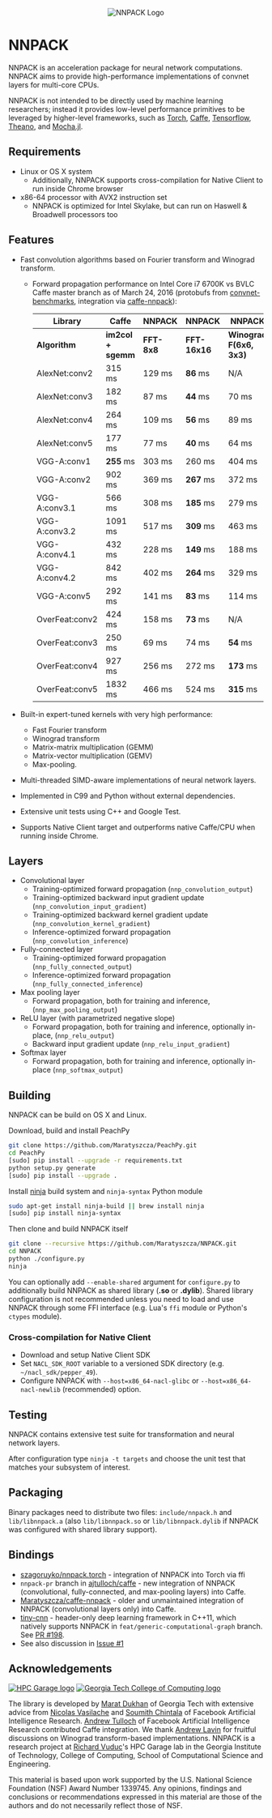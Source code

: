 <p align="center"><img src="https://maratyszcza.github.io/NNPACK/NNPACK.png" alt="NNPACK Logo" title="NNPACK"/></p>

# NNPACK

NNPACK is an acceleration package for neural network computations. NNPACK aims to provide high-performance implementations of convnet layers for multi-core CPUs.

NNPACK is not intended to be directly used by machine learning researchers; instead it provides low-level performance primitives to be leveraged by higher-level frameworks, such as [Torch](http://torch.ch/), [Caffe](http://caffe.berkeleyvision.org/), [Tensorflow](https://www.tensorflow.org/), [Theano](https://github.com/Theano/Theano), and [Mocha.jl](https://github.com/pluskid/Mocha.jl).

## Requirements

- Linux or OS X system
  - Additionally, NNPACK supports cross-compilation for Native Client to run inside Chrome browser
- x86-64 processor with AVX2 instruction set
  - NNPACK is optimized for Intel Skylake, but can run on Haswell & Broadwell processors too

## Features

- Fast convolution algorithms based on Fourier transform and Winograd transform.
  - Forward propagation performance on Intel Core i7 6700K vs BVLC Caffe master branch as of March 24, 2016 (protobufs from [convnet-benchmarks](https://github.com/soumith/convnet-benchmarks), integration via [caffe-nnpack](https://github.com/Maratyszcza/caffe-nnpack)):
  
    | Library        | Caffe              | NNPACK      | NNPACK        | NNPACK                   |
    | -------------- | ------------------ | ----------- | ------------- | ------------------------ |
    | **Algorithm**  | **im2col + sgemm** | **FFT-8x8** | **FFT-16x16** | **Winograd F(6x6, 3x3)** |
    | AlexNet:conv2  |  315 ms            | 129 ms      | **86** ms     | N/A                      |
    | AlexNet:conv3  |  182 ms            |  87 ms      | **44** ms     | 70 ms                    |
    | AlexNet:conv4  |  264 ms            | 109 ms      | **56** ms     | 89 ms                    |
    | AlexNet:conv5  |  177 ms            |  77 ms      | **40** ms     | 64 ms                    |
    | VGG-A:conv1    | **255** ms         | 303 ms      | 260 ms        | 404 ms                   |
    | VGG-A:conv2    |  902 ms            | 369 ms      | **267** ms    | 372 ms                   |
    | VGG-A:conv3.1  |  566 ms            | 308 ms      | **185** ms    | 279 ms                   |
    | VGG-A:conv3.2  | 1091 ms            | 517 ms      | **309** ms    | 463 ms                   |
    | VGG-A:conv4.1  |  432 ms            | 228 ms      | **149** ms    | 188 ms                   |
    | VGG-A:conv4.2  |  842 ms            | 402 ms      | **264** ms    | 329 ms                   |
    | VGG-A:conv5    |  292 ms            | 141 ms      | **83** ms     | 114 ms                   |
    | OverFeat:conv2 |  424 ms            | 158 ms      | **73** ms     | N/A                      |
    | OverFeat:conv3 |  250 ms            |  69 ms      |  74 ms        | **54** ms                |
    | OverFeat:conv4 |  927 ms            | 256 ms      | 272 ms        | **173** ms               |
    | OverFeat:conv5 | 1832 ms            | 466 ms      | 524 ms        | **315** ms               |

- Built-in expert-tuned kernels with very high performance:
  - Fast Fourier transform
  - Winograd transform
  - Matrix-matrix multiplication (GEMM)
  - Matrix-vector multiplication (GEMV)
  - Max-pooling.
- Multi-threaded SIMD-aware implementations of neural network layers.
- Implemented in C99 and Python without external dependencies.
- Extensive unit tests using C++ and Google Test.
- Supports Native Client target and outperforms native Caffe/CPU when running inside Chrome.

## Layers

- Convolutional layer
  - Training-optimized forward propagation (`nnp_convolution_output`)
  - Training-optimized backward input gradient update (`nnp_convolution_input_gradient`)
  - Training-optimized backward kernel gradient update (`nnp_convolution_kernel_gradient`)
  - Inference-optimized forward propagation (`nnp_convolution_inference`)
- Fully-connected layer
  - Training-optimized forward propagation (`nnp_fully_connected_output`)
  - Inference-optimized forward propagation (`nnp_fully_connected_inference`)
- Max pooling layer
  - Forward propagation, both for training and inference, (`nnp_max_pooling_output`)
- ReLU layer (with parametrized negative slope)
  - Forward propagation, both for training and inference, optionally in-place, (`nnp_relu_output`)
  - Backward input gradient update (`nnp_relu_input_gradient`)
- Softmax layer
  - Forward propagation, both for training and inference, optionally in-place (`nnp_softmax_output`)

## Building

NNPACK can be build on OS X and Linux.

Download, build and install PeachPy
```bash
git clone https://github.com/Maratyszcza/PeachPy.git
cd PeachPy
[sudo] pip install --upgrade -r requirements.txt
python setup.py generate
[sudo] pip install --upgrade .
```

Install [ninja](https://ninja-build.org) build system and `ninja-syntax` Python module
```bash
sudo apt-get install ninja-build || brew install ninja
[sudo] pip install ninja-syntax
```

Then clone and build NNPACK itself
```bash
git clone --recursive https://github.com/Maratyszcza/NNPACK.git
cd NNPACK
python ./configure.py
ninja
```

You can optionally add `--enable-shared` argument for `configure.py` to additionally build NNPACK as shared library (**.so** or **.dylib**). Shared library configuration is not recommended unless you need to load and use NNPACK through some FFI interface (e.g. Lua's `ffi` module or Python's `ctypes` module).

### Cross-compilation for Native Client

- Download and setup Native Client SDK
- Set `NACL_SDK_ROOT` variable to a versioned SDK directory (e.g. `~/nacl_sdk/pepper_49`).
- Configure NNPACK with `--host=x86_64-nacl-glibc` or `--host=x86_64-nacl-newlib` (recommended) option.

## Testing

NNPACK contains extensive test suite for transformation and neural network layers.

After configuration type `ninja -t targets` and choose the unit test that matches your subsystem of interest.

## Packaging

Binary packages need to distribute two files: `include/nnpack.h` and `lib/libnnpack.a` (also `lib/libnnpack.so` or `lib/libnnpack.dylib` if NNPACK was configured with shared library support).

## Bindings

- [szagoruyko/nnpack.torch](https://github.com/szagoruyko/nnpack.torch) - integration of NNPACK into Torch via ffi
- `nnpack-pr` branch in [ajtulloch/caffe](https://github.com/ajtulloch/caffe/tree/nnpack-pr) - new integration of NNPACK (convolutional, fully-connected, and max-pooling layers) into Caffe.
- [Maratyszcza/caffe-nnpack](https://github.com/Maratyszcza/caffe-nnpack) - older and unmaintained integration of NNPACK (convolutional layers only) into Caffe.
- [tiny-cnn](https://github.com/nyanp/tiny-cnn) - header-only deep learning framework in C++11, which natively supports NNPACK in `feat/generic-computational-graph` branch. See [PR #198](https://github.com/nyanp/tiny-cnn/pull/198).
- See also discussion in [Issue #1](https://github.com/Maratyszcza/NNPACK/issues/1)

## Acknowledgements

[![HPC Garage logo](https://github.com/Maratyszcza/PeachPy/blob/master/logo/hpcgarage.png)](http://hpcgarage.org)
[![Georgia Tech College of Computing logo](https://github.com/Maratyszcza/PeachPy/blob/master/logo/college-of-computing.gif)](http://www.cse.gatech.edu/)

The library is developed by [Marat Dukhan](http://www.maratdukhan.com) of Georgia Tech with extensive advice from [Nicolas Vasilache](https://research.facebook.com/nicolas-vasilache) and [Soumith Chintala](http://soumith.ch/) of Facebook Artificial Intelligence Research. [Andrew Tulloch](http://tullo.ch/) of Facebook Artificial Intelligence Research contributed Caffe integration. We thank [Andrew Lavin](https://github.com/andravin) for fruitful discussions on Winograd transform-based implementations. NNPACK is a research project at [Richard Vuduc](http://vuduc.org)'s HPC Garage lab in the Georgia Institute of Technology, College of Computing, School of Computational Science and Engineering.

This material is based upon work supported by the U.S. National Science Foundation (NSF) Award Number 1339745. Any opinions, findings and conclusions or recommendations expressed in this material are those of the authors and do not necessarily reflect those of NSF.
